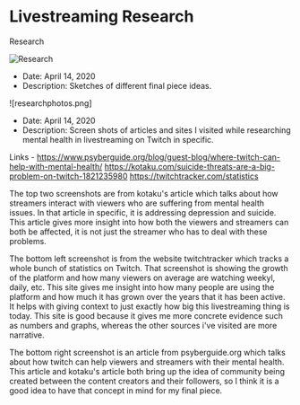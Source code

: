 # Livestreaming Research
 Research

![Research](research.jpeg)

- Date: April 14, 2020
- Description: Sketches of different final piece ideas.

![researchphotos.png]

- Date: April 14, 2020
- Description: Screen shots of articles and sites I visited while researching mental health in livestreaming on Twitch in specific.

Links - https://www.psyberguide.org/blog/guest-blog/where-twitch-can-help-with-mental-health/
		https://kotaku.com/suicide-threats-are-a-big-problem-on-twitch-1821235980
        https://twitchtracker.com/statistics
        
The top two screenshots are from kotaku's article which talks about how streamers interact with viewers who are suffering from mental health issues. In that article in specific, it is addressing depression and suicide. This article gives more insight into how both the viewers and streamers can both be affected, it is not just the streamer who has to deal with these problems.

The bottom left screenshot is from the website twitchtracker which tracks a whole bunch of statistics on Twitch. That screenshot is showing the growth of the platform and how many viewers on average are watching weekyl, daily, etc. This site gives me insight into how many people are using the platform and how much it has grown over the years that it has been active. It helps with giving context to just exactly how big this livestreaming thing is today. This site is good because it gives me more concrete evidence such as numbers and graphs, whereas the other sources i've visited are more narrative.

The bottom right screenshot is an article from psyberguide.org which talks about how twitch can help viewers and streamers with their mental health. This article and kotaku's article both bring up the idea of community being created between the content creators and their followers, so I think it is a good idea to have that concept in mind for my final piece.


